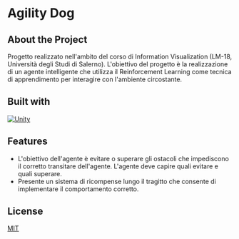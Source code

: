 
# Agility Dog




## About the Project
Progetto realizzato nell'ambito del corso di Information Visualization (LM-18, Università degli Studi di Salerno). L'obiettivo del progetto è la realizzazione di un agente intelligente che utilizza il Reinforcement Learning come tecnica di apprendimento per interagire con l'ambiente circostante. 
## Built with
[![Unity](https://upload.wikimedia.org/wikipedia/commons/8/8a/Official_unity_logo.png)](https://unity.com/)

## Features

- L'obiettivo dell'agente è evitare o superare gli ostacoli che impediscono il corretto transitare dell'agente. L'agente deve capire quali evitare e quali superare.
- Presente un sistema di ricompense lungo il tragitto che consente di implementare il comportamento corretto.


## License

[MIT](https://choosealicense.com/licenses/mit/)

